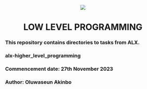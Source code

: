 <p align="center">
  <a href="https://skillicons.dev">
    <img src="https://skillicons.dev/icons?i=c,bash,python" />
  </a>
</p>
<h1 align="center">LOW LEVEL PROGRAMMING</h1>

<h3 align="left"> This repository contains directories to tasks from ALX.</h3>
<h3 align="left">alx-higher_level_programming</h3>  
<h3 align="left">Commencement date: 27th November 2023</h3>
<h3 align="left">Author: Oluwaseun Akinbo</h3>
